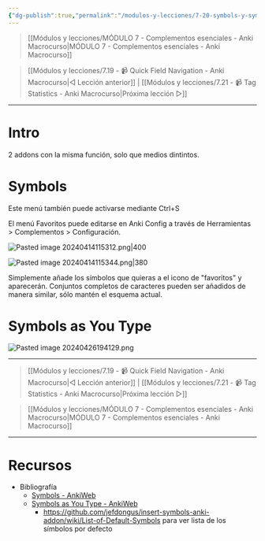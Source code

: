 ```yaml
---
{"dg-publish":true,"permalink":"/modulos-y-lecciones/7-20-symbols-y-symbols-as-you-type-anki-macrocurso/","noteIcon":""}
---
```


> [[Módulos y lecciones/MÓDULO 7 - Complementos esenciales - Anki Macrocurso\|MÓDULO 7 - Complementos esenciales - Anki Macrocurso]]

> [[Módulos y lecciones/7.19 - 📹 Quick Field Navigation - Anki Macrocurso\|◁ Lección anterior]] | [[Módulos y lecciones/7.21 - 📹 Tag Statistics - Anki Macrocurso\|Próxima lección ▷]]

---

# Intro
2 addons con la misma función, solo que medios dintintos.

# Symbols
Este menú también puede activarse mediante Ctrl+S

El menú Favoritos puede editarse en Anki Config a través de Herramientas > Complementos > Configuración.

![Pasted image 20240414115312.png|400](/img/user/ANEXOS/Pasted%20image%2020240414115312.png)

![Pasted image 20240414115344.png|380](/img/user/ANEXOS/Pasted%20image%2020240414115344.png)

Simplemente añade los símbolos que quieras a el icono de "favoritos" y aparecerán. Conjuntos completos de caracteres pueden ser añadidos de manera similar, sólo mantén el esquema actual.

# Symbols as You Type
![Pasted image 20240426194129.png](/img/user/ANEXOS/Pasted%20image%2020240426194129.png)

---

> [[Módulos y lecciones/7.19 - 📹 Quick Field Navigation - Anki Macrocurso\|◁ Lección anterior]] | [[Módulos y lecciones/7.21 - 📹 Tag Statistics - Anki Macrocurso\|Próxima lección ▷]]

> [[Módulos y lecciones/MÓDULO 7 - Complementos esenciales - Anki Macrocurso\|MÓDULO 7 - Complementos esenciales - Anki Macrocurso]]

---
# Recursos
- Bibliografía
	- [Symbols - AnkiWeb](https://ankiweb.net/shared/info/1461102936)
	- [Symbols as You Type - AnkiWeb](https://ankiweb.net/shared/info/2040501954)
		- https://github.com/jefdongus/insert-symbols-anki-addon/wiki/List-of-Default-Symbols para ver lista de los símbolos por defecto